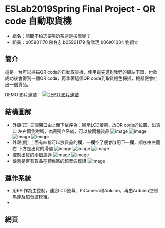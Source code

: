 # ESLab2019Spring Final Project - QR code 自動取貨機

- 組名：請問不柏志要喝奶茶還是按摩呢？
- 組員：b05901170 陳柏志  b05901179 詹欣玥   b06901004 劉穎立
## 簡介
這是一台可以掃描QR code的自動取貨機，使用這先進到我們的網站下單，付款成功後會得到一個QR code，再拿著這個QR code到取貨機色掃描，機器便會吐出一個貨品。

DEMO 影片連結：
[![DEMO 影片連結](https://img.youtube.com/vi/u9Ktvp-XweY/0.jpg)](https://www.youtube.com/watch?v=u9Ktvp-XweY)
## 結構圖解
- 外殼(正)
三個開口由上而下依序為：顯示LCD螢幕、放QR code的位置、出貨口
左右兩側對稱，為兩獨立系統，可以放兩種貨品
![image](picture/IMG_5609.JPG)
![image](picture/IMG_5610.JPG)
![image](picture/IMG_5611.JPG)
![image](picture/IMG_5612.JPG)
- 外殼(側)
上面有四排可以放貨品的欄，一欄空了便會啟用下一欄，順序由左而右
下方是出貨的滑道
![image](picture/IMG_5607.JPG)
![image](picture/IMG_5616.JPG)
![image](picture/IMG_5617.JPG)
- 控制出貨的兩個馬達
![image](picture/IMG_5620.JPG)
![image](picture/IMG_5622.JPG)
- 檢測是否有貨品在預備區的超音波模組
![image](picture/IMG_5627.JPG)

## 運作系統
- 用RPi作為主控制，連接LCD螢幕、PiCamera和Arduino，再由Arduino控制馬達及超音波模組。
- 


## 網頁


